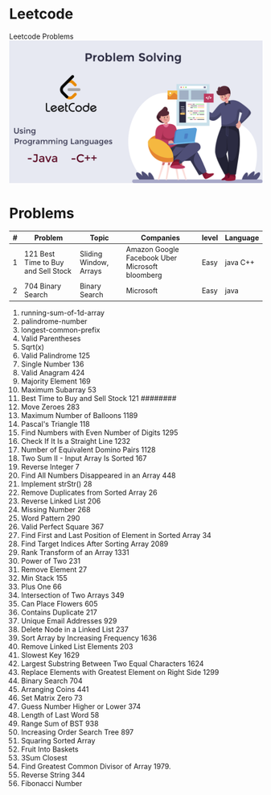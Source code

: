 # Leetcode

Leetcode Problems
![LeetCode ](leetcodeProblems.png)

# Problems

| #   | Problem                             | Topic                  | Companies                                       | level | Language  |
|-----|-------------------------------------|------------------------|-------------------------------------------------|-------|-----------|
| 1   | 121 Best Time to Buy and Sell Stock | Sliding Window, Arrays | Amazon Google Facebook Uber Microsoft bloomberg | Easy  | java  C++ |
| 2   | 704  Binary Search                  | Binary Search          | Microsoft                                       | Easy  | java      |

1. running-sum-of-1d-array
2. palindrome-number
3. longest-common-prefix
4. Valid Parentheses
5. Sqrt(x)
6. Valid Palindrome 125
7. Single Number 136
8. Valid Anagram 424
9. Majority Element 169
10. Maximum Subarray 53
11. Best Time to Buy and Sell Stock 121 ########
12. Move Zeroes 283
13. Maximum Number of Balloons 1189
14. Pascal's Triangle 118
15. Find Numbers with Even Number of Digits 1295
16. Check If It Is a Straight Line 1232
17. Number of Equivalent Domino Pairs 1128
18. Two Sum II - Input Array Is Sorted 167
19. Reverse Integer 7
20. Find All Numbers Disappeared in an Array 448
21. Implement strStr() 28
22. Remove Duplicates from Sorted Array 26
23. Reverse Linked List 206
24. Missing Number 268
25. Word Pattern 290
26. Valid Perfect Square 367
27. Find First and Last Position of Element in Sorted Array 34
28. Find Target Indices After Sorting Array 2089
29. Rank Transform of an Array 1331
30. Power of Two 231
31. Remove Element 27
32. Min Stack 155
33. Plus One 66
34. Intersection of Two Arrays 349
35. Can Place Flowers 605
36. Contains Duplicate 217
37. Unique Email Addresses 929
38. Delete Node in a Linked List 237
39. Sort Array by Increasing Frequency 1636
40. Remove Linked List Elements 203
41. Slowest Key 1629
42. Largest Substring Between Two Equal Characters 1624
43. Replace Elements with Greatest Element on Right Side 1299
44. Binary Search 704
45. Arranging Coins 441
46. Set Matrix Zero 73
47. Guess Number Higher or Lower 374
48. Length of Last Word 58
49. Range Sum of BST 938
50. Increasing Order Search Tree 897
51. Squaring Sorted Array
52. Fruit Into Baskets
53. 3Sum Closest
54. Find Greatest Common Divisor of Array 1979.
55. Reverse String 344
56. Fibonacci Number






